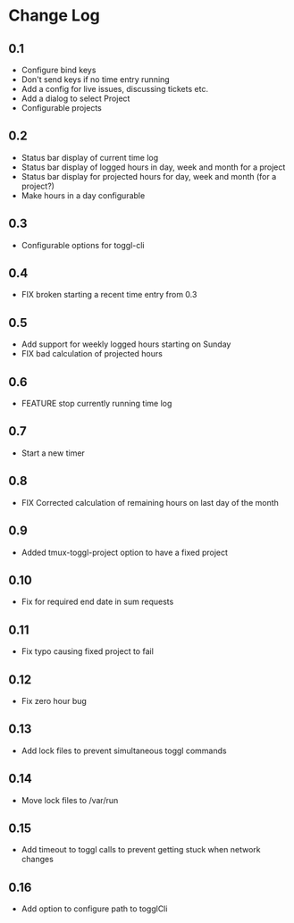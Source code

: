 # Change Log

## 0.1

* Configure bind keys
* Don't send keys if no time entry running
* Add a config for live issues, discussing tickets etc.
* Add a dialog to select Project
* Configurable projects

## 0.2

* Status bar display of current time log
* Status bar display of logged hours in day, week and month for a project
* Status bar display for projected hours for day, week and month (for a project?)
* Make hours in a day configurable

## 0.3

* Configurable options for toggl-cli

## 0.4

* FIX broken starting a recent time entry from 0.3

## 0.5

* Add support for weekly logged hours starting on Sunday
* FIX bad calculation of projected hours

## 0.6

* FEATURE stop currently running time log

## 0.7

* Start a new timer

## 0.8

* FIX Corrected calculation of remaining hours on last day of the month

## 0.9

* Added tmux-toggl-project option to have a fixed project

## 0.10

* Fix for required end date in sum requests

## 0.11

* Fix typo causing fixed project to fail

## 0.12

* Fix zero hour bug

## 0.13

* Add lock files to prevent simultaneous toggl commands

## 0.14

* Move lock files to /var/run

## 0.15

* Add timeout to toggl calls to prevent getting stuck when network changes

## 0.16

* Add option to configure path to togglCli
